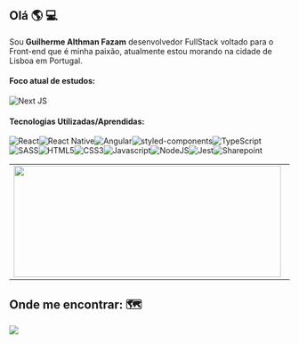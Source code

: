## Olá :earth_americas: :computer:

Sou **Guilherme Althman Fazam** desenvolvedor FullStack voltado para o Front-end que é minha paixão, atualmente estou morando na cidade de Lisboa em Portugal.

#### Foco atual de estudos:

<img alt="Next JS" src="https://img.shields.io/badge/next%20js%20-%23000000.svg?&style=for-the-badge&logo=next.js&logoColor=white"/>

#### Tecnologias Utilizadas/Aprendidas:

<img alt="React" src="https://img.shields.io/badge/react%20-%2320232a.svg?&style=for-the-badge&logo=react&logoColor=%2361DAFB"/><img alt="React Native" src="https://img.shields.io/badge/react_native%20-%2320232a.svg?&style=for-the-badge&logo=react&logoColor=%2361DAFB"/><img alt="Angular" src="https://img.shields.io/badge/angular-%23DD0031.svg?style=for-the-badge&logo=angular&logoColor=white"/><img alt="styled-components" src="https://img.shields.io/badge/styled components%20-%23eaa5e5.svg?&style=for-the-badge&logo=styled-components&logoColor=black"/><img alt="TypeScript" src="https://img.shields.io/badge/typescript%20-%23007ACC.svg?&style=for-the-badge&logo=typescript&logoColor=white"/><img alt="SASS" src="https://img.shields.io/badge/sass%20-%23cf649a.svg?&style=for-the-badge&logo=sass&logoColor=white"/><img alt="HTML5" src="https://img.shields.io/badge/HTML5%20-%23F05033.svg?&style=for-the-badge&logo=html5&logoColor=white"/><img alt="CSS3" src="https://img.shields.io/badge/css3%20-%23007ACC.svg?&style=for-the-badge&logo=css3&logoColor=white"/><img alt="Javascript" src="https://img.shields.io/badge/Javascript%20-%23f0db4f.svg?&style=for-the-badge&logo=Javascript&logoColor=black"/><img alt="NodeJS" src="https://img.shields.io/badge/node.js%20-%2343853D.svg?&style=for-the-badge&logo=node.js&logoColor=white"/><img alt="Jest" src="https://img.shields.io/badge/jest%20-%23a74b59.svg?&style=for-the-badge&logo=jest&logoColor=white"/><img alt="Sharepoint" src="https://img.shields.io/badge/Sharepoint%20-%23007ACC.svg?&style=for-the-badge&logo=microsoft&logoColor=white"/>

<table border="0">
    <tr>
        <td style="border:0;">
            <img width="480px" height="200px" src="https://github-readme-stats.vercel.app/api?username=GuilhermeFazam&show_icons=true&theme=tokyonight"/>
        </td>
        <td style="border:0;">
            <img width="480px" height="200px" src="https://github-readme-stats.vercel.app/api/top-langs/?username=GuilhermeFazam&hide=html&layout=compact&show_icons=true&theme=tokyonight"/>
        </td>
    </tr>
</table>

## Onde me encontrar: :world_map:

<a href="https://www.linkedin.com/in/guilherme-fazam/" alt="Linkedin"><img src="https://img.shields.io/badge/-Linkedin-0e76a8?style=for-the-badge&logo=Linkedin&logoColor=white&link=https://www.linkedin.com/in/guilherme-fazam/" /></a>
